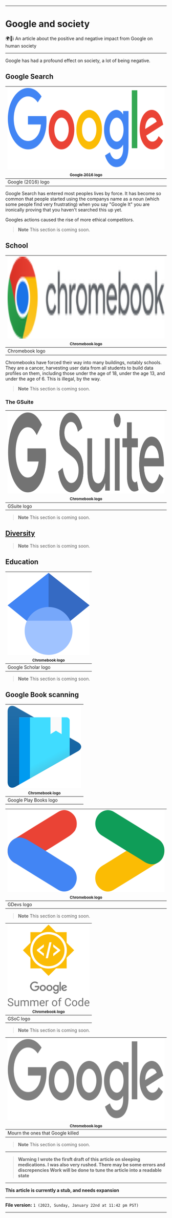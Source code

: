 
***

# Google and society

🌍️📑️ℹ️ An article about the positive and negative impact from Google on human society

***

Google has had a profound effect on society, a lot of being negative.

## Google Search

| <a href="/Graphics/Google_2015_logo.svg"><img src="/Graphics/Google_2015_logo.svg" height="256px;" alt=""/><br /><sub><b>Google 2016 logo</b></a></td> |
|---|
| Google (2016) logo |

Google Search has entered most peoples lives by force. It has become so common that people started using the companys name as a noun (which some people find very frustrating) when you say "Google It" you are ironically proving that you haven't searched this up yet.

Googles actions caused the rise of more ethical competitors.

> **Note** This section is coming soon.

## School

| <a href="/Graphics/Chromebook-logo.png"><img src="/Graphics/Chromebook-logo.png" height="256px;" alt=""/><br /><sub><b>Chromebook logo</b></a></td> |
|---|
| Chromebook logo |

Chromebooks have forced their way into many buildings, notably schools. They are a cancer, harvesting user data from all students to build data profiles on them, including those under the age of 18, under the age 13, and under the age of 6. This is illegal, by the way.

> **Note** This section is coming soon.

### The GSuite

| <a href="/Graphics/Gsuite_logo.svg"><img src="/Graphics/Gsuite_logo.svg" height="256px;" alt=""/><br /><sub><b>Chromebook logo</b></a> |
|---|
| GSuite logo |

> **Note** This section is coming soon.

## [Diversity](https://github.com/seanpm2001/Google-and-diversity/)

> **Note** This section is coming soon.

## Education

| <a href="/Graphics/Google_Scholar_logo.svg"><img src="/Graphics/Google_Scholar_logo.svg" height="256px;" alt=""/><br /><sub><b>Chromebook logo</b></a> |
|---|
| Google Scholar logo |

> **Note** This section is coming soon.

## Google Book scanning

| <a href="/Graphics/Google_Play_Books_icon_(2016).svg"><img src="/Graphics/Google_Play_Books_icon_(2016).svg" height="256px;" alt=""/><br /><sub><b>Chromebook logo</b></a> |
|---|
| Google Play Books logo |

| <a href="/Graphics/GDevs.svg"><img src="/Graphics/GDevs.svg" height="256px;" alt=""/><br /><sub><b>Chromebook logo</b></a> |
|---|
| GDevs logo |

> **Note** This section is coming soon.

| <a href="/Graphics/GSoC_logo.svg"><img src="/Graphics/GSoC_logo.svg" height="256px;" alt=""/><br /><sub><b>Chromebook logo</b></a> |
|---|
| GSoC logo |

> **Note** This section is coming soon.

| <a href="/Graphics/Google_2015_logo_colorless_mourning_period.svg"><img src="/Graphics/Google_2015_logo_colorless_mourning_period.svg" height="256px;" alt=""/><br /><sub><b>Chromebook logo</b></a> |
|---|
| Mourn the ones that Google killed |

> **Note** This section is coming soon.

***

> **Warning** **I wrote the firsft draft of this article on sleeping medications. I was also very rushed. There may be some errors and discrepencies Work will be done to tune the article into a readable state**

***

**This article is currently a stub, and needs expansion**

***

**File version:** `1 (2023, Sunday, January 22nd at 11:42 pm PST)`

***
